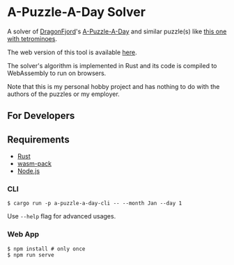 # A-Puzzle-A-Day Solver

A solver of [DragonFjord](https://www.dragonfjord.com/)'s [A-Puzzle-A-Day](https://www.dragonfjord.com/product/a-puzzle-a-day/) and similar puzzle(s) like [this one with tetrominoes](public/tetromino_pieces.jpg).

The web version of this tool is available [here](http://keiichiw.github.io/a-puzzle-a-day-solver/).

The solver's algorithm is implemented in Rust and its code is compiled to WebAssembly to run on browsers.

Note that this is my personal hobby project and has nothing to do with the authors of the puzzles or my employer.

## For Developers

## Requirements

* [Rust](https://www.rust-lang.org/)
* [wasm-pack](https://rustwasm.github.io/docs/wasm-pack/)
* [Node.js](https://nodejs.org/)

### CLI

```
$ cargo run -p a-puzzle-a-day-cli -- --month Jan --day 1
```

Use `--help` flag for advanced usages.

### Web App

```
$ npm install # only once
$ npm run serve
```
